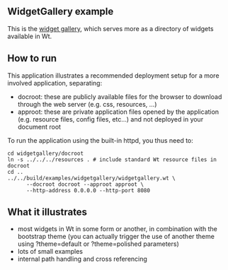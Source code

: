 WidgetGallery example
---------------------

This is the [widget gallery](http://www.webtoolkit.eu/widgets), which serves more as a directory of widgets available in Wt.

How to run
----------

This application illustrates a recommended deployment setup for a more involved application, separating:
- docroot: these are publicly available files for the browser to download
  through the web server (e.g. css, resources, ...)
- approot: these are private application files opened by the application (e.g.
  resource files, config files, etc...) and not deployed in your document root

To run the application using the built-in httpd, you thus need to:

    cd widgetgallery/docroot
    ln -s ../../../resources . # include standard Wt resource files in docroot
    cd ..
    ../../build/examples/widgetgallery/widgetgallery.wt \
          --docroot docroot --approot approot \
          --http-address 0.0.0.0 --http-port 8080

What it illustrates
-------------------

- most widgets in Wt in some form or another, in combination with the bootstrap
  theme (you can actually trigger the use of another theme using
  ?theme=default or ?theme=polished parameters)
- lots of small examples
- internal path handling and cross referencing